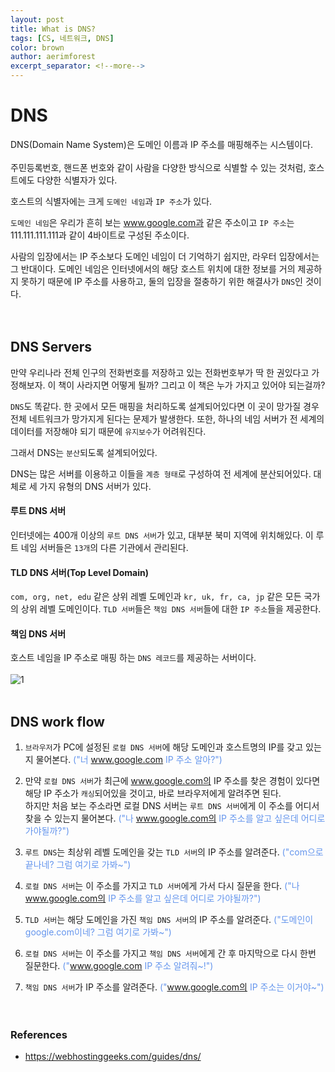 ```yaml
---
layout: post
title: What is DNS?
tags: [CS, 네트워크, DNS]
color: brown
author: aerimforest
excerpt_separator: <!--more-->
---
```


# DNS
DNS(Domain Name System)은 도메인 이름과 IP 주소를 매핑해주는 시스템이다.  
<br>
주민등록번호, 핸드폰 번호와 같이 사람을 다양한 방식으로 식별할 수 있는 것처럼, 호스트에도 다양한 식별자가 있다.  
<!--more-->
호스트의 식별자에는 크게 `도메인 네임`과 `IP 주소`가 있다.  

`도메인 네임`은 우리가 흔히 보는 www.google.com과 같은 주소이고 `IP 주소`는 111.111.111.111과 같이 4바이트로 구성된 주소이다.  

사람의 입장에서는 IP 주소보다 도메인 네임이 더 기억하기 쉽지만, 라우터 입장에서는 그 반대이다. 도메인 네임은 인터넷에서의 해당 호스트 위치에 대한 정보를 거의 제공하지 못하기 때문에 IP 주소를 사용하고, 둘의 입장을 절충하기 위한 해결사가 `DNS`인 것이다.  
<br><br>
## DNS Servers
만약 우리나라 전체 인구의 전화번호를 저장하고 있는 전화번호부가 딱 한 권있다고 가정해보자. 이 책이 사라지면 어떻게 될까? 그리고 이 책은 누가 가지고 있어야 되는걸까?  

`DNS`도 똑같다. 한 곳에서 모든 매핑을 처리하도록 설계되어있다면 이 곳이 망가질 경우 전체 네트워크가 망가지게 된다는 문제가 발생한다. 또한, 하나의 네임 서버가 전 세계의 데이터를 저장해야 되기 때문에 `유지보수`가 어려워진다.  

그래서 DNS는 `분산`되도록 설계되어있다.  

DNS는 많은 서버를 이용하고 이들을 `계층 형태`로 구성하여 전 세계에 분산되어있다. 대체로 세 가지 유형의 DNS 서버가 있다.

#### 루트 DNS 서버
인터넷에는 400개 이상의 `루트 DNS 서버`가 있고, 대부분 북미 지역에 위치해있다. 이 루트 네임 서버들은 `13개`의 다른 기관에서 관리된다.

#### TLD DNS 서버(Top Level Domain)
`com, org, net, edu` 같은 상위 레벨 도메인과 `kr, uk, fr, ca, jp` 같은 모든 국가의 상위 레벨 도메인이다. `TLD 서버`들은 `책임 DNS 서버`들에 대한 `IP 주소`들을 제공한다.

#### 책임 DNS 서버
호스트 네임을 IP 주소로 매핑 하는 `DNS 레코드`를 제공하는 서버이다.  
<br>
![1](https://user-images.githubusercontent.com/52696359/197033044-063e87a4-78e1-445d-ac67-e7f7b9325b09.png)  
<br>
## DNS work flow
1. `브라우저`가 PC에 설정된 `로컬 DNS 서버`에 해당 도메인과 호스트명의 IP를 갖고 있는지 물어본다. <font color='#6495ED'>("너 www.google.com IP 주소 알아?")</font>

2. 만약 `로컬 DNS 서버`가 최근에 www.google.com의 IP 주소를 찾은 경험이 있다면 해당 IP 주소가 `캐싱`되어있을 것이고, 바로 브라우저에게 알려주면 된다.  
하지만 처음 보는 주소라면 로컬 DNS 서버는 `루트 DNS 서버`에게 이 주소를 어디서 찾을 수 있는지 물어본다. <font color='#6495ED'>("나 www.google.com의 IP 주소를 알고 싶은데 어디로 가야될까?")</font>  

3. `루트 DNS`는 최상위 레벨 도메인을 갖는 `TLD 서버`의 IP 주소를 알려준다. <font color='#6495ED'>("com으로 끝나네? 그럼 여기로 가봐~")</font>

4. `로컬 DNS 서버`는 이 주소를 가지고 `TLD 서버`에게 가서 다시 질문을 한다. <font color='#6495ED'>("나 www.google.com의 IP 주소를 알고 싶은데 어디로 가야될까?")</font> 

5. `TLD 서버`는 해당 도메인을 가진 `책임 DNS 서버`의 IP 주소를 알려준다.  <font color='#6495ED'>("도메인이 google.com이네? 그럼 여기로 가봐~") </font>

6. `로컬 DNS 서버`는 이 주소를 가지고 `책임 DNS 서버`에게 간 후 마지막으로 다시 한번 질문한다. <font color='#6495ED'>("www.google.com IP 주소 알려줘~!")</font>

7. `책임 DNS 서버`가 IP 주소를 알려준다. <font color='#6495ED'>("www.google.com의 IP 주소는 이거야~")</font>  
<br><br>

### References
* <https://webhostinggeeks.com/guides/dns/>  
<br><br>